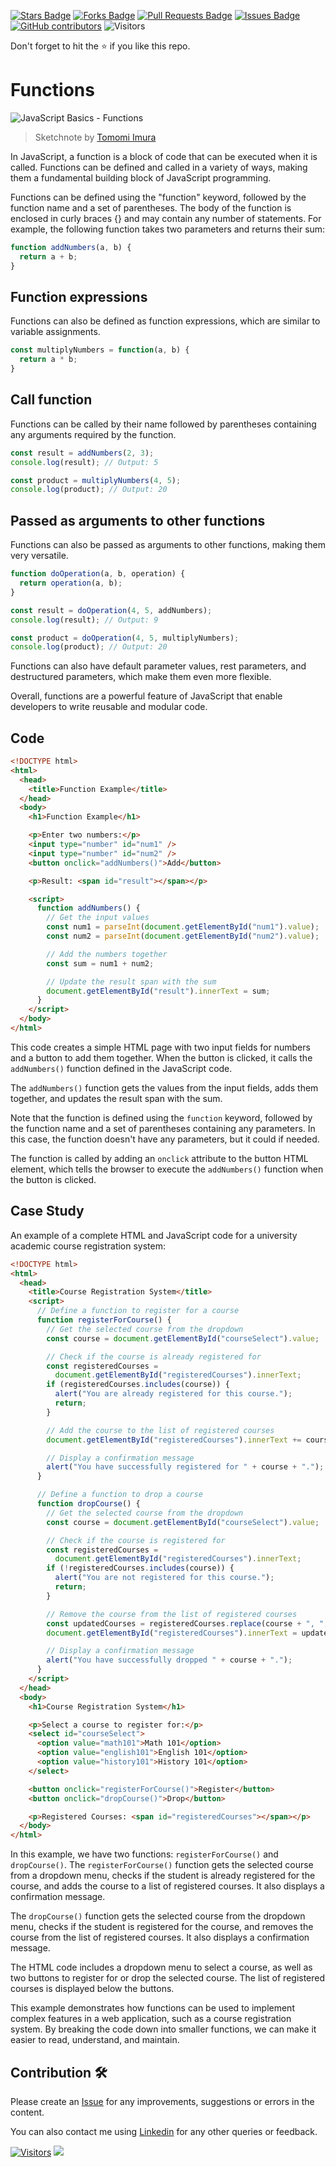 <a href="https://github.com/drshahizan/learn-php/stargazers"><img src="https://img.shields.io/github/stars/drshahizan/learn-php" alt="Stars Badge"/></a>
<a href="https://github.com/drshahizan/learn-php/network/members"><img src="https://img.shields.io/github/forks/drshahizan/learn-php" alt="Forks Badge"/></a>
<a href="https://github.com/drshahizan/learn-php/pulls"><img src="https://img.shields.io/github/issues-pr/drshahizan/learn-php" alt="Pull Requests Badge"/></a>
<a href="https://github.com/drshahizan/learn-php/issues"><img src="https://img.shields.io/github/issues/drshahizan/learn-php" alt="Issues Badge"/></a>
<a href="https://github.com/drshahizan/learn-php/graphs/contributors"><img alt="GitHub contributors" src="https://img.shields.io/github/contributors/drshahizan/learn-php?color=2b9348"></a>
![Visitors](https://api.visitorbadge.io/api/visitors?path=https%3A%2F%2Fgithub.com%2Fdrshahizan%2Flearn-php&labelColor=%23d9e3f0&countColor=%23697689&style=flat)

Don't forget to hit the :star: if you like this repo.

# Functions
![JavaScript Basics - Functions](webdev-js-functions.png)
> Sketchnote by [Tomomi Imura](https://twitter.com/girlie_mac)
> 
In JavaScript, a function is a block of code that can be executed when it is called. Functions can be defined and called in a variety of ways, making them a fundamental building block of JavaScript programming.

Functions can be defined using the "function" keyword, followed by the function name and a set of parentheses. The body of the function is enclosed in curly braces {} and may contain any number of statements. For example, the following function takes two parameters and returns their sum:

```javascript
function addNumbers(a, b) {
  return a + b;
}
```
## Function expressions
Functions can also be defined as function expressions, which are similar to variable assignments. 

```javascript
const multiplyNumbers = function(a, b) {
  return a * b;
}
```
## Call function 
Functions can be called by their name followed by parentheses containing any arguments required by the function. 

```javascript
const result = addNumbers(2, 3);
console.log(result); // Output: 5

const product = multiplyNumbers(4, 5);
console.log(product); // Output: 20
```
## Passed as arguments to other functions
Functions can also be passed as arguments to other functions, making them very versatile. 

```javascript
function doOperation(a, b, operation) {
  return operation(a, b);
}

const result = doOperation(4, 5, addNumbers);
console.log(result); // Output: 9

const product = doOperation(4, 5, multiplyNumbers);
console.log(product); // Output: 20
```

Functions can also have default parameter values, rest parameters, and destructured parameters, which make them even more flexible.

Overall, functions are a powerful feature of JavaScript that enable developers to write reusable and modular code.

## Code

```html
<!DOCTYPE html>
<html>
  <head>
    <title>Function Example</title>
  </head>
  <body>
    <h1>Function Example</h1>

    <p>Enter two numbers:</p>
    <input type="number" id="num1" />
    <input type="number" id="num2" />
    <button onclick="addNumbers()">Add</button>

    <p>Result: <span id="result"></span></p>

    <script>
      function addNumbers() {
        // Get the input values
        const num1 = parseInt(document.getElementById("num1").value);
        const num2 = parseInt(document.getElementById("num2").value);

        // Add the numbers together
        const sum = num1 + num2;

        // Update the result span with the sum
        document.getElementById("result").innerText = sum;
      }
    </script>
  </body>
</html>
```

This code creates a simple HTML page with two input fields for numbers and a button to add them together. When the button is clicked, it calls the `addNumbers()` function defined in the JavaScript code. 

The `addNumbers()` function gets the values from the input fields, adds them together, and updates the result span with the sum. 

Note that the function is defined using the `function` keyword, followed by the function name and a set of parentheses containing any parameters. In this case, the function doesn't have any parameters, but it could if needed. 

The function is called by adding an `onclick` attribute to the button HTML element, which tells the browser to execute the `addNumbers()` function when the button is clicked.

## Case Study
An example of a complete HTML and JavaScript code for a university academic course registration system:

```html
<!DOCTYPE html>
<html>
  <head>
    <title>Course Registration System</title>
    <script>
      // Define a function to register for a course
      function registerForCourse() {
        // Get the selected course from the dropdown
        const course = document.getElementById("courseSelect").value;

        // Check if the course is already registered for
        const registeredCourses =
          document.getElementById("registeredCourses").innerText;
        if (registeredCourses.includes(course)) {
          alert("You are already registered for this course.");
          return;
        }

        // Add the course to the list of registered courses
        document.getElementById("registeredCourses").innerText += course + ", ";

        // Display a confirmation message
        alert("You have successfully registered for " + course + ".");
      }

      // Define a function to drop a course
      function dropCourse() {
        // Get the selected course from the dropdown
        const course = document.getElementById("courseSelect").value;

        // Check if the course is registered for
        const registeredCourses =
          document.getElementById("registeredCourses").innerText;
        if (!registeredCourses.includes(course)) {
          alert("You are not registered for this course.");
          return;
        }

        // Remove the course from the list of registered courses
        const updatedCourses = registeredCourses.replace(course + ", ", "");
        document.getElementById("registeredCourses").innerText = updatedCourses;

        // Display a confirmation message
        alert("You have successfully dropped " + course + ".");
      }
    </script>
  </head>
  <body>
    <h1>Course Registration System</h1>

    <p>Select a course to register for:</p>
    <select id="courseSelect">
      <option value="math101">Math 101</option>
      <option value="english101">English 101</option>
      <option value="history101">History 101</option>
    </select>

    <button onclick="registerForCourse()">Register</button>
    <button onclick="dropCourse()">Drop</button>

    <p>Registered Courses: <span id="registeredCourses"></span></p>
  </body>
</html>

```

In this example, we have two functions: `registerForCourse()` and `dropCourse()`. The `registerForCourse()` function gets the selected course from a dropdown menu, checks if the student is already registered for the course, and adds the course to a list of registered courses. It also displays a confirmation message.

The `dropCourse()` function gets the selected course from the dropdown menu, checks if the student is registered for the course, and removes the course from the list of registered courses. It also displays a confirmation message.

The HTML code includes a dropdown menu to select a course, as well as two buttons to register for or drop the selected course. The list of registered courses is displayed below the buttons.

This example demonstrates how functions can be used to implement complex features in a web application, such as a course registration system. By breaking the code down into smaller functions, we can make it easier to read, understand, and maintain.
## Contribution 🛠️
Please create an [Issue](https://github.com/drshahizan/learn-php/issues) for any improvements, suggestions or errors in the content.

You can also contact me using [Linkedin](https://www.linkedin.com/in/drshahizan/) for any other queries or feedback.

[![Visitors](https://api.visitorbadge.io/api/visitors?path=https%3A%2F%2Fgithub.com%2Fdrshahizan&labelColor=%23697689&countColor=%23555555&style=plastic)](https://visitorbadge.io/status?path=https%3A%2F%2Fgithub.com%2Fdrshahizan)
![](https://hit.yhype.me/github/profile?user_id=81284918)

